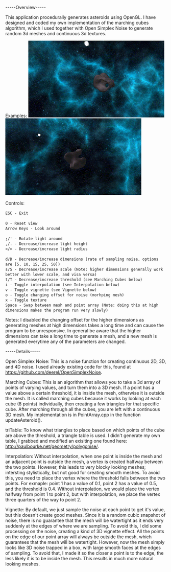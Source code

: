 -----Overview-----

This application procedurally generates asteroids using OpenGL. I have designed and coded my own implementation of the marching cubes algorithm, which I used together with Open Simplex Noise to generate random 3d meshes and continuous 3d textures.

Examples:
![](examples/asteroid1.gif)
![](examples/asteroid2.gif)

Controls:

	ESC - Exit

	0 - Reset view
	Arrow Keys - Look around

	;/' - Rotate light around
	,/. - Decrease/increase light height
	</> - Decrease/increase light radius

	d/D - Decrease/increase dimensions (rate of sampling noise, options are [5, 10, 15, 25, 50])
	s/S - Decrease/increase scale (Note: higher dimensions generally work better with lower scale, and visa versa)
	t/T - Decrease/increase threshold (see Marching Cubes below)
	i - Toggle interpolation (see Interpolation below)
	v - Toggle vignette (see Vignette below)
	o - Toggle changing offset for noise (morhping mesh)
	x - Toggle texture
	Space - Swap between mesh and point array (Note: doing this at high dimensions makes the program run very slowly)

Notes:
I disabled the changing offset for the higher dimensions as generating meshes at high dimensions takes a long time and can cause the program to be unresponsive. In general be aware that the higher dimensions can take a long time to generate a mesh, and a new mesh is generated everytime any of the parameters are changed.


-----Details-----

Open Simplex Noise:
This is a noise function for creating continuous 2D, 3D, and 4D noise. I used already existing code for this, found at https://github.com/deerel/OpenSimplexNoise.

Marching Cubes:
This is an algorithm that allows you to take a 3d array of points of varying values, and turn them into a 3D mesh. If a point has a value above a certain threshold, it is inside the mesh, otherwise it is outside the mesh. It is called marching cubes because it works by looking at each cube (8 points) individually, then creating a few triangles for that specific cube. After marching through all the cubes, you are left with a continuous 3D mesh. My implementation is in PointArray.cpp in the function updateAsteroid().

triTable:
To know what triangles to place based on which points of the cube are above the threshold, a triangle table is used. I didn't generate my own table, I grabbed and modified an exisiting one found here: http://paulbourke.net/geometry/polygonise/.

Interpolation:
Without interpolation, when one point is inside the mesh and an adjacent point is outside the mesh, a vertex is created halfway between the two points. However, this leads to very blocky looking meshes; intersting stylistically, but not good for creating smooth meshes. To avoid this, you need to place the vertex where the threshold falls between the two points. For exmaple: point 1 has a value of 0.1, point 2 has a value of 0.5, and the threshold is 0.4. Without interpolation, we would place the vertex halfway from point 1 to point 2, but with interpolation, we place the vertex three quarters of the way to point 2.

Vignette:
By default, we just sample the noise at each point to get it's value, but this doesn't create good meshes. Since it is a random cubic snapshot of noise, there is no guarantee that the mesh will be watertight as it ends very suddenly at the edges of where we are sampling. To avoid this, I did some processing on the noise, creating a kind of 3D vignette effect. All the points on the edge of our point array will always be outside the mesh, which guarantees that the mesh will be watertight. However, now the mesh simply looks like 3D noise trapped in a box, with large smooth faces at the edges of sampling. To avoid that, I made it so the closer a point is to the edge, the less likely it is to be inside the mesh. This results in much more natural looking meshes.